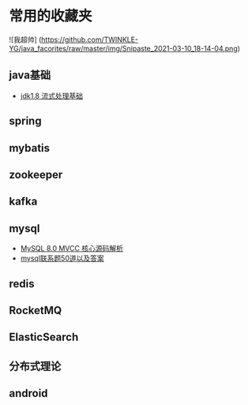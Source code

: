 # 常用的收藏夹

 ![我超帅] (https://github.com/TWINKLE-YG/java_facorites/raw/master/img/Snipaste_2021-03-10_18-14-04.png)
## java基础
- [jdk1.8 流式处理基础](https://blog.csdn.net/canot/article/details/52957262)
## spring
## mybatis
## zookeeper
## kafka
## mysql
* [MySQL 8.0 MVCC 核心源码解析](https://mp.weixin.qq.com/s/sUf43fvr3xDLzeh1KOSPaQ)
* [mysql联系题50道以及答案](https://blog.csdn.net/hundan_520520/article/details/54881208)
## redis
## RocketMQ
## ElasticSearch
## 分布式理论
## android 
